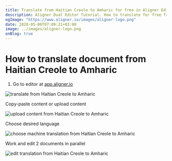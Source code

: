 ```yaml
---
title: Translate from Haitian Creole to Amharic for free in Aligner Editor
description: Aligner Dual Editor Tutorial. How to translate for free from Haitian Creole to Amharic. Aligner is multilingual document management platform. 
ogImage: "https://www.aligner.io/images/aligner-logo.png"
date: 2020-05-06T07:09:21+03:00
image: ../images/aligner-logo.png
onBlog: true
---
```


# How to translate document from Haitian Creole to Amharic

1. Go to editor at [app.aligner.io](https://app.aligner.io "Aligner App web page")

![translate from Haitian Creole to Amharic](../aligner-blank-editor.png "translate from Haitian Creole to Amharic")

Copy-paste content or upload content

![upload content from Haitian Creole to Amharic](../aligner-uploaded-document.png "upload content from Haitian Creole to Amharic")

Choose desired language

![choose machine translation from Haitian Creole to Amharic](../aligner-language-dropdown.png "choose machine translation from Haitian Creole to Amharic")

Work and edit 2 documents in parallel

![edit translation from Haitian Creole to Amharic](../aligner-double-sitded-editor.png "edit translation from Haitian Creole to Amharic")

